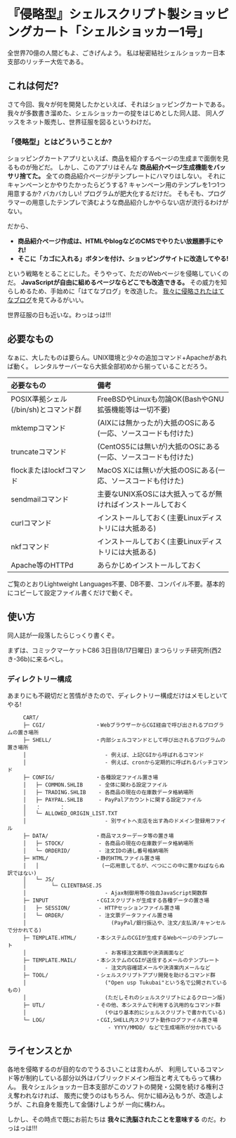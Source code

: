 # 『侵略型』シェルスクリプト製ショッピングカート「シェルショッカー1号」

全世界70億の人間どもよ、ごきげんよう。
私は秘密結社シェルショッカー日本支部のリッチー大佐である。

## これは何だ?

さて今回、我々が何を開発したかといえば、それはショッピングカートである。
我々が多数書き溜めた、シェルショッカーの掟をはじめとした同人誌、
同人グッスをネット販売し、世界征服を図るというわけだ。

### 「侵略型」とはどういうことか?

ショッピングカートアプリといえば、商品を紹介するページの生成まで面倒を見るものが殆どだ。
しかし、このアプリはそんな **商品紹介ページ生成機能をバッサリ捨てた。**
全ての商品紹介ページがテンプレートにハマりはしない。
それにキャンペーンとかやりたかったらどうする? キャンペーン用のテンプレを1つ1つ用意するか?
バカバカしい! プログラムが肥大化するだけだ。
そもそも、プログラマーの用意したテンプレで済むような商品紹介しかやらない店が流行るわけがない。

だから、

* **商品紹介ページ作成は、HTMLやblogなどのCMSでやりたい放題勝手にやれ!**
* **そこに「カゴに入れる」ボタンを付け、ショッピングサイトに改造してやる!**

という戦略をとることにした。そうやって、ただのWebページを侵略していくのだ。
**JavaScriptが自由に組めるページならどこでも改造できる。**
その威力を知らしめるため、手始めに「はてなブログ」を改造した。
[我々に侵略されたはてなブログ](http://richlab.hatenablog.com/entry/2014/07/20/171019)を見てみるがいい。

世界征服の日も近いな。わっはっは!!!


## 必要なもの

なぁに、大したものは要らん。UNIX環境と少々の追加コマンド+Apacheがあれば動く。
レンタルサーバーなら大抵全部初めから揃っていることだろう。

| 必要なもの                           | 備考                                                          |
|:-------------------------------------|:--------------------------------------------------------------|
| POSIX準拠シェル(/bin/sh)とコマンド群 | FreeBSDやLinuxも勿論OK(BashやGNU拡張機能等は一切不要)         |
| mktempコマンド                       | (AIXには無かったが)大抵のOSにある(一応、ソースコードも付けた) |
| truncateコマンド                     | (CentOS5には無いが)大抵のOSにある(一応、ソースコードも付けた) |
| flockまたはlockfコマンド             | MacOS Xには無いが大抵のOSにある(一応、ソースコードも付けた)   |
| sendmailコマンド                     | 主要なUNIX系OSには大抵入ってるが無ければインストールしておく  |
| curlコマンド                         | インストールしておく(主要Linuxディストリには大抵ある)         |
| nkfコマンド                          | インストールしておく(主要Linuxディストリには大抵ある)         |
| Apache等のHTTPd                      | あらかじめインストールしておく                                |

ご覧のとおりLightweight Languages不要、DB不要、コンパイル不要。基本的にコピーして設定ファイル書くだけで動くぞ。

## 使い方

同人誌が一段落したらじっくり書くぞ。

まずは、コミックマーケットC86 3日目(8/17日曜日) まつらリッチ研究所(西2 き-36b)に来るべし。

### ディレクトリー構成

あまりにも不親切だと苦情がきたので、ディレクトリー構成だけはメモしといてやる!

```text:ディレクトリー構成
     CART/
     ├─ CGI/                ・WebブラウザーからCGI経由で呼び出されるプログラムの置き場所
     ├─ SHELL/              ・内部シェルコマンドとして呼び出されるプログラムの置き場所
     │                         - 例えば、上記CGIから呼ばれるコマンド
     │                         - 例えば、cronから定期的に呼ばれるバッチコマンド
     ├─ CONFIG/             ・各種設定ファイル置き場
     │   ├─ COMMON.SHLIB     - 全体に関わる設定ファイル
     │   ├─ TRADING.SHLIB    - 各商品の現在の在庫数データ格納場所
     │   ├─ PAYPAL.SHLIB     - PayPalアカウントに関する設定ファイル
     │   ：      ：
     │   └─ ALLOWED_ORIGIN_LIST.TXT
     │                         - 別サイトへ支店を出す為のドメイン登録用ファイル
     ├─ DATA/               ・商品マスターデータ等の置き場
     │   ├─ STOCK/           - 各商品の現在の在庫数データ格納場所
     │   └─ ORDERID/         - 注文IDの通し番号格納場所
     ├─ HTML/               ・静的HTMLファイル置き場
     │   │                    (一応用意してるが、べつにこの中に置かねばならぬ訳ではない)
     │   └─ JS/
     │        └─ CLIENTBASE.JS
     │                         - Ajax制御用等の独自JavaScript関数群
     ├─ INPUT               ・CGIスクリプトが生成する各種データの置き場
     │   ├─ SESSION/         - HTTPセッションファイル置き場
     │   └─ ORDER/           - 注文票データファイル置き場
     │                           (PayPal/銀行振込や、注文/支払済/キャンセルで分かれてる)
     ├─ TEMPLATE.HTML/      ・本システムのCGIが生成するWebページのテンプレート
     │                         - お客様注文画面や決済画面など
     ├─ TEMPLATE.MAIL/      ・本システムのCGIが送信するメールのテンプレート
     │                         - 注文内容確認メールや決済案内メールなど
     ├─ TOOL/               ・シェルスクリプトアプリ開発を助けるコマンド群
     │                         ("Open usp Tukubai"という名で公開されているもの)
     │                         (ただしそれのシェルスクリプトによるクローン版)
     ├─ UTL/                ・その他、本システムで利用する汎用的なコマンド群
     │                         (やはり基本的にシェルスクリプトで書かれている)
     └─ LOG/                ・CGI,SHELL内スクリプト動作ログファイル置き場
                                - YYYY/MMDD/ などで生成場所が分かれている
```

## ライセンスとか

各地を侵略するのが目的なのでうるさいことは言わんが、
利用しているコマンド等が制約している部分以外はパブリックドメイン相当と考えてもらって構わん。
我々シェルショッカー日本支部がこのソフトの開発・公開を続ける権利さえ奪われなければ、
販売に使うのはもちろん、何かに組み込もうが、改造しようが、これ自身を販売して金儲けしようが
一向に構わん。

しかし、その時点で既にお前たちは **我々に洗脳されたことを意味する** のだ。わっはっは!!!
